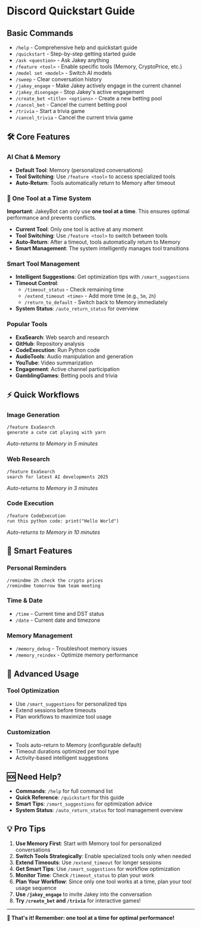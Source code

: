 # Discord Quickstart Guide

## Basic Commands

- `/help` - Comprehensive help and quickstart guide
- `/quickstart` - Step-by-step getting started guide
- `/ask <question>` - Ask Jakey anything
- `/feature <tool>` - Enable specific tools (Memory, CryptoPrice, etc.)
- `/model set <model>` - Switch AI models
- `/sweep` - Clear conversation history
- `/jakey_engage` - Make Jakey actively engage in the current channel
- `/jakey_disengage` - Stop Jakey's active engagement
- `/create_bet <title> <options>` - Create a new betting pool
- `/cancel_bet` - Cancel the current betting pool
- `/trivia` - Start a trivia game
- `/cancel_trivia` - Cancel the current trivia game

## 🛠️ Core Features

### **AI Chat & Memory**

- **Default Tool**: Memory (personalized conversations)
- **Tool Switching**: Use `/feature <tool>` to access specialized tools
- **Auto-Return**: Tools automatically return to Memory after timeout

### **🔄 One Tool at a Time System**

**Important**: JakeyBot can only use **one tool at a time**. This ensures optimal performance and prevents conflicts.

- **Current Tool**: Only one tool is active at any moment
- **Tool Switching**: Use `/feature <tool>` to switch between tools
- **Auto-Return**: After a timeout, tools automatically return to Memory
- **Smart Management**: The system intelligently manages tool transitions

### **Smart Tool Management**

- **Intelligent Suggestions**: Get optimization tips with `/smart_suggestions`
- **Timeout Control**:
  - `/timeout_status` - Check remaining time
  - `/extend_timeout <time>` - Add more time (e.g., `5m`, `2h`)
  - `/return_to_default` - Switch back to Memory immediately
- **System Status**: `/auto_return_status` for overview

### **Popular Tools**

- **ExaSearch**: Web search and research
- **GitHub**: Repository analysis
- **CodeExecution**: Run Python code
- **AudioTools**: Audio manipulation and generation
- **YouTube**: Video summarization
- **Engagement**: Active channel participation
- **GamblingGames**: Betting pools and trivia

## ⚡ Quick Workflows

### **Image Generation**

```
/feature ExaSearch
generate a cute cat playing with yarn
```

*Auto-returns to Memory in 5 minutes*

### **Web Research**

```
/feature ExaSearch
search for latest AI developments 2025
```

*Auto-returns to Memory in 3 minutes*

### **Code Execution**

```
/feature CodeExecution
run this python code: print("Hello World")
```

*Auto-returns to Memory in 10 minutes*

## 🧠 Smart Features

### **Personal Reminders**

```
/remindme 2h check the crypto prices
/remindme tomorrow 9am team meeting
```

### **Time & Date**

- `/time` - Current time and DST status
- `/date` - Current date and timezone

### **Memory Management**

- `/memory_debug` - Troubleshoot memory issues
- `/memory_reindex` - Optimize memory performance

## 🔧 Advanced Usage

### **Tool Optimization**

- Use `/smart_suggestions` for personalized tips
- Extend sessions before timeouts
- Plan workflows to maximize tool usage

### **Customization**

- Tools auto-return to Memory (configurable default)
- Timeout durations optimized per tool type
- Activity-based intelligent suggestions

## 🆘 Need Help?

- **Commands**: `/help` for full command list
- **Quick Reference**: `/quickstart` for this guide
- **Smart Tips**: `/smart_suggestions` for optimization advice
- **System Status**: `/auto_return_status` for tool management overview

## 💡 Pro Tips

1. **Use Memory First**: Start with Memory tool for personalized conversations
2. **Switch Tools Strategically**: Enable specialized tools only when needed
3. **Extend Timeouts**: Use `/extend_timeout` for longer sessions
4. **Get Smart Tips**: Use `/smart_suggestions` for workflow optimization
5. **Monitor Time**: Check `/timeout_status` to plan your work
6. **Plan Your Workflow**: Since only one tool works at a time, plan your tool usage sequence
7. **Use `/jakey_engage`** to invite Jakey into the conversation
8. **Try `/create_bet` and `/trivia`** for interactive games!

---

**🎯 That's it! Remember: one tool at a time for optimal performance!**
